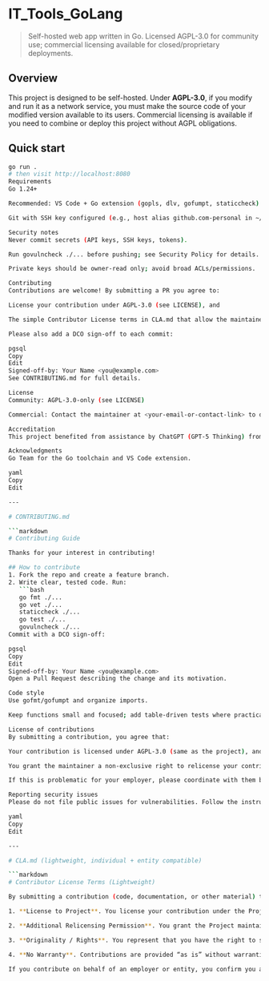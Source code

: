 # IT_Tools_GoLang
> Self-hosted web app written in Go. Licensed AGPL-3.0 for community use; commercial licensing available for closed/proprietary deployments.

## Overview
This project is designed to be self-hosted. Under **AGPL-3.0**, if you modify and run it as a network service, you must make the source code of your modified version available to its users. Commercial licensing is available if you need to combine or deploy this project without AGPL obligations.

## Quick start
```bash
go run .
# then visit http://localhost:8080
Requirements
Go 1.24+

Recommended: VS Code + Go extension (gopls, dlv, gofumpt, staticcheck)

Git with SSH key configured (e.g., host alias github.com-personal in ~/.ssh/config)

Security notes
Never commit secrets (API keys, SSH keys, tokens).

Run govulncheck ./... before pushing; see Security Policy for details.

Private keys should be owner-read only; avoid broad ACLs/permissions.

Contributing
Contributions are welcome! By submitting a PR you agree to:

License your contribution under AGPL-3.0 (see LICENSE), and

The simple Contributor License terms in CLA.md that allow the maintainer to offer dual-licensing.

Please also add a DCO sign-off to each commit:

pgsql
Copy
Edit
Signed-off-by: Your Name <you@example.com>
See CONTRIBUTING.md for full details.

License
Community: AGPL-3.0-only (see LICENSE)

Commercial: Contact the maintainer at <your-email-or-contact-link> to discuss a commercial license if you cannot comply with the AGPL (e.g., you want to keep changes private).

Accreditation
This project benefited from assistance by ChatGPT (GPT-5 Thinking) from OpenAI for architecture notes, documentation drafting, and code review suggestions. All final decisions and code are authored and reviewed by the maintainer. AI-generated suggestions may contain errors; please open issues for corrections.

Acknowledgments
Go Team for the Go toolchain and VS Code extension.

yaml
Copy
Edit

---

# CONTRIBUTING.md

```markdown
# Contributing Guide

Thanks for your interest in contributing!

## How to contribute
1. Fork the repo and create a feature branch.
2. Write clear, tested code. Run:
   ```bash
   go fmt ./...
   go vet ./...
   staticcheck ./...
   go test ./...
   govulncheck ./...
Commit with a DCO sign-off:

pgsql
Copy
Edit
Signed-off-by: Your Name <you@example.com>
Open a Pull Request describing the change and its motivation.

Code style
Use gofmt/gofumpt and organize imports.

Keep functions small and focused; add table-driven tests where practical.

License of contributions
By submitting a contribution, you agree that:

Your contribution is licensed under AGPL-3.0 (same as the project), and

You grant the maintainer a non-exclusive right to relicense your contribution as part of a dual-licensed offering (see CLA.md).

If this is problematic for your employer, please coordinate with them before contributing.

Reporting security issues
Please do not file public issues for vulnerabilities. Follow the instructions in SECURITY.md.

yaml
Copy
Edit

---

# CLA.md (lightweight, individual + entity compatible)

```markdown
# Contributor License Terms (Lightweight)

By submitting a contribution (code, documentation, or other material) to this project (“Project”), you agree:

1. **License to Project**. You license your contribution under the Project’s open-source license (AGPL-3.0) so it can be used in the community edition.

2. **Additional Relicensing Permission**. You grant the Project maintainer a perpetual, worldwide, non-exclusive, no-charge license to relicense your contribution as part of a dual-licensed distribution (e.g., under a commercial license) without additional permission from you.

3. **Originality / Rights**. You represent that you have the right to submit the contribution (it is your original work, or you have the necessary rights), and that you are not knowingly infringing third-party rights.

4. **No Warranty**. Contributions are provided “as is” without warranties.

If you contribute on behalf of an employer or entity, you confirm you are authorized to grant these rights.
